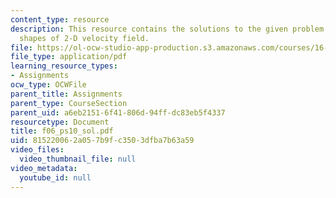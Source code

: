 ```yaml
---
content_type: resource
description: This resource contains the solutions to the given problem on streamline
  shapes of 2-D velocity field.
file: https://ol-ocw-studio-app-production.s3.amazonaws.com/courses/16-01-unified-engineering-i-ii-iii-iv-fall-2005-spring-2006/815220062a057b9fc3503dfba7b63a59_f06_ps10_sol.pdf
file_type: application/pdf
learning_resource_types:
- Assignments
ocw_type: OCWFile
parent_title: Assignments
parent_type: CourseSection
parent_uid: a6eb2151-6f41-806d-94ff-dc83eb5f4337
resourcetype: Document
title: f06_ps10_sol.pdf
uid: 81522006-2a05-7b9f-c350-3dfba7b63a59
video_files:
  video_thumbnail_file: null
video_metadata:
  youtube_id: null
---
```

